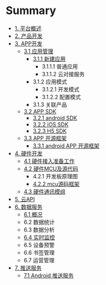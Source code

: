 # Summary


* [1. 平台概述](./source/zh-cn/overview/index.md)
* [2. 产品开发](./source/zh-cn/product/index.md)
* [3. APP开发](./source/zh-cn/app/index.md)
  * [3.1 应用管理](./source/zh-cn/app/application/application.md)
    * [3.1.1 新建应用](./source/zh-cn/app/application/application.md)
      * 3.1.1.1 普通应用
      * 3.1.1.2 云对接服务
    * 3.1.2 应用模式
      * 3.1.2.1 开发模式
      * 3.1.2.2 配置模式
    * 3.1.3 关联产品
  * [3.2 APP SDK](./source/zh-cn/app/SDK/index.md)
    * [3.2.1 android SDK](./source/zh-cn/app/SDK/android_sdk.md)
    * [3.2.2 iOS SDK](./source/zh-cn/app/SDK/iOSSDK.md)
    * [3.2.3 H5 SDK](./source/zh-cn/app/SDK/H5.md)
  * [3.3 APP 开源框架](./source/zh-cn/App/app.md)
    * [3.3.1 android APP 开源框架](./source/zh-cn/app/SDK/android_demo.md)
* [4. 硬件开发](./source/zh-cn/device/index.md)
  * [4.1 硬件接入准备工作](./source/zh-cn/device/hardware_star.md)
  * [4.2 硬件MCU及源代码](./source/zh-cn/device/mcu_source.md)
    * 4.2.1 开发板原理图
    * [4.2.2 mcu源码框架](./source/zh-cn/device/mcu_framework.md)
  * [4.3 硬件通讯模组](./source/zh-cn/device/ClifeAgent.md)
* [5. 云API](./source/zh-cn/cloudAPI/cloudAPI.md)
* [6. 数据服务](./source/zh-cn/dataservice/index.md)
  * [6.1 概况](source/zh-cn/dataservice/index/61-gai-kuang.md)
  * 6.2 数据统计
  * 6.3 数据分析
  * [6.4 实时监控](source/zh-cn/dataservice/index/64-shi-shi-jian-kong.md)
  * 6.5 设备预警
  * 6.6 书签管理
  * 6.7 运营管理
* [7. 推送服务](./source/zh-cn/datapush/index.md)
  * [7.1 Android 推送服务](./source/zh-cn/app/SDK/android_push.md)

